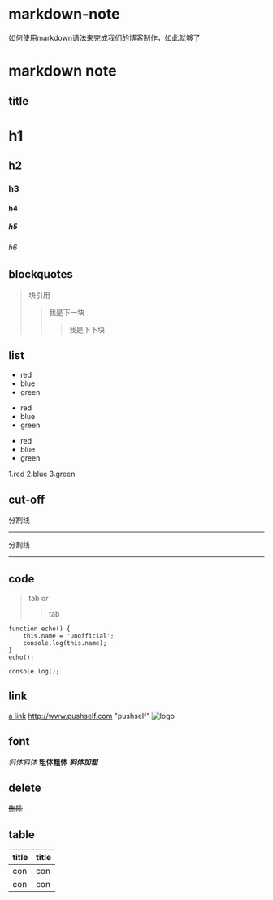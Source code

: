 # markdown-note
如何使用markdown语法来完成我们的博客制作，如此就够了

markdown note
===

title
---
# h1
## h2
### h3
#### h4
##### h5
###### h6

blockquotes
---
> 块引用
>> 我是下一块
>>> 我是下下块

list
---
* red
* blue
* green

+ red
+ blue
+ green

- red
- blue
- green

1.red
2.blue
3.green

cut-off
---
分割线
***
分割线
___

code
---
> tab or     
>> tab

    function echo() {
        this.name = 'unofficial';
        console.log(this.name);
    }
    echo();

>>     
    console.log();
    
link
---
[a link](http://www.pushself.com)
http://www.pushself.com "pushself"
![logo](http://www.pushself.com/logo.png)

font
---
*斜体*<i>斜体</i>
**粗体**<b>粗体</b>
***斜体加粗***

delete
---
~~删除~~

table
---
title | title
--- | ---
con | con
con | con
